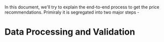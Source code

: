 In this document, we'll try to explain the end-to-end process to get the price recommendations. Primiraly it is segregated into two major steps - 
# Data Processing and Validation

